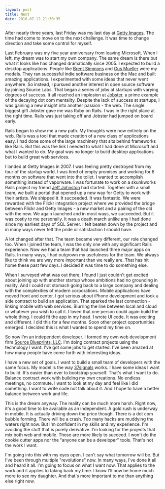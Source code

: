 ```yaml
--- 
layout: post
title: Next
date: 2010-07-12 21:30:35
---
```


After nearly three years, last Friday was my last day at [Getty Images][getty]. The time had come to move on to the next challenge. It was time to change direction and take some control for myself.

Last February was my five year anniversary from leaving Microsoft. When I left, my dream was to start my own company. The same dream is there but what it looks like has changed dramatically since 2005. I expected to build a desktop applications. People like [Brent Simmons][brent] and [Gus Mueller][gus] were my models. They ran successful indie software business on the Mac and built amazing applications. I experimented with some ideas that never went anywhere. So instead, I pursued another interest in open source software by joining Source Labs. That began a series of jobs at startups with varying degrees of success. It all reached an implosion at [Jobster], a prime example of the decaying dot com mentality. Despite the lack of success at startups, I was gaining a new insight into another passion - the web. The single biggest gift Jobster gave me was Ruby on Rails. I was in the right place at the right time. Rails was just taking off and Jobster had jumped on board early.

Rails began to show me a new path. My thoughts were now entirely on the web. Rails was a tool that made creation of a new class of applications easy. I had done some of the large machinery that sits behind frameworks like Rails. But this was the link I needed to what I had done at Microsoft and what I wanted to do. My goal was no longer to build desktop applications but to build great web services.

I landed at Getty Images in 2007. I was feeling pretty destroyed from my tour of the startup world. I was tired of empty promises and working for 8 months on software that went into the toilet. I wanted to accomplish something instead of vaporware. I was fortunate to work on a skunkworks Rails project my friend [Jeff Johnston][jeff] had started. Together with a small team, we built a portal that opened up a new way for Getty to work with their artists. We shipped it. It succeeded. It was fantastic. We were rewarded with the Flickr integration project where we provided the bridge between Flickr and Getty Images - a new market and a pairing of the old with the new. We again launched and in most ways, we succeeded. But it was costly to me personally. It was a death march unlike any I had done since my earliest days of SQL Server. I felt beaten down by the project and in many ways never felt the pride or satisfaction I should have.

A lot changed after that. The team became very different, our role changed too. When I joined the team, I was the only one with any significant Rails experience. Now we had a team that had launched three major apps on Rails. In many ways, I had outgrown my usefulness for the team. We always like to think we are way more important than we really are. That has hit home these past few days. I decided it was time to do something else.

When I surveyed what was out there, I found I just couldn't get excited about joining up with another startup whose ambitions had no grounding in reality. And I could not stomach going back to a large company and dealing with the complexities of modern corporations. Mobile applications have moved front and center. I got serious about iPhone development and took a side contract to build an application. That sparked the last connection - linking mobile with web services. Blurring the line between local and cloud or whatever you wish to call it. I loved that one person could again build the whole thing. I could fit the app in my head. I wrote UI code. It was exciting and different. I did this for a few months. Soon other project opportunities emerged. I decided this is what I wanted to spend my time on.

So now I'm an independent developer. I formed my own web development firm [Source Blueprints, LLC][sourceblueprints]. I'm doing contract projects using the technology I want. I've got some jobs to get started. I've been amazed at how many people have come forth with interesting ideas.

I have a new set of goals. I want to build a small team of developers with the same focus. My model is the way [37signals] works. I have some ideas I want to build. It's easier than ever to bootstrap yourself. That's what I want to do. Balance contract work with building my own creations. No endless meetings, no commute. I want to look at my day and feel like I did something. I want to write code not talk about it. And I hope to have a better balance between work and life.

This is the dream anyway. The reality can be much more harsh. Right now, it's a good time to be available as an independent. A gold rush is underway in mobile. It is actually driving down the price though. There is a dot com bubble forming. There will be a crash. Too many hacks are muddying the waters right now. But I'm confident in my skills and my experience. I'm avoiding the stuff that is purely derivative. I'm looking for the projects that mix both web and mobile. Those are more likely to succeed. I won't do the cookie cutter apps nor the "anyone can be a developer" tools. That's not the work I want.

I'm going into this with my eyes open. I can't say what tomorrow will be. But I've been through multiple "revolutions" now. In many ways, I've done it all and heard it all. I'm going to focus on what I want now. That applies to the work and it applies to taking back my time. I know I'll now be home much more to see my daughter. And that's more important to me than anything else right now.                               

[sourceblueprints]: http://www.sourceblueprints.com/
[getty]: http://gettyimages.com
[brent]: http://inessential.com/
[gus]: http://shapeof.com/
[jeff]: http://www.hishma.com/
[37signals]: http://www.37signals.com/
[jobster]: http://www.jobster.com/